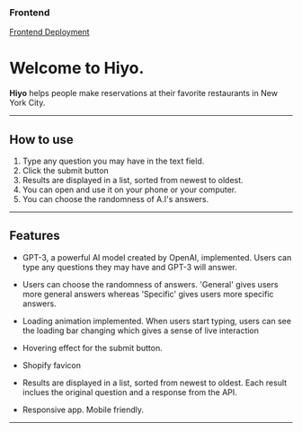 ### Frontend
[Frontend Deployment](https://verdant-paletas-443b1f.netlify.app)

# Welcome to Hiyo. 

**Hiyo** helps people make reservations at their favorite restaurants in New York City. 

---

## How to use 

1) Type any question you may have in the text field.
2) Click the submit button
3) Results are displayed in a list, sorted from newest to oldest.
4) You can open and use it on your phone or your computer.
5) You can choose the randomness of A.I's answers.  

---

## Features

- GPT-3, a powerful AI model created by OpenAI, implemented. Users can type any questions they may have and GPT-3 will answer.

- Users can choose the randomness of answers. 'General' gives users more general answers whereas 'Specific' gives users more specific answers.

- Loading animation implemented. When users start typing, users can see the loading bar changing which gives a sense of live interaction

- Hovering effect for the submit button. 

- Shopify favicon

- Results are displayed in a list, sorted from newest to oldest. Each result inclues the original question and a response from the API.

- Responsive app. Mobile friendly. 


---



